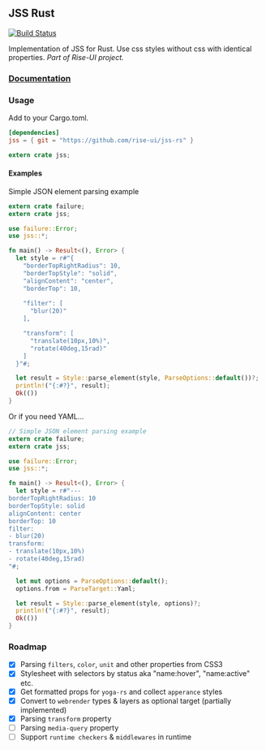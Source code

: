 ## JSS Rust
[![Build Status](https://travis-ci.org/rise-ui/jss-rs.svg?branch=master)](https://travis-ci.org/rise-ui/jss-rs)

Implementation of JSS for Rust. Use css styles without css with identical properties.
*Part of Rise-UI project.*

### [Documentation](http://friktor.github.io/jss-rs/jss/index.html)

### Usage
Add to your Cargo.toml.
``` toml
[dependencies]
jss = { git = "https://github.com/rise-ui/jss-rs" }
```

``` rust
extern crate jss;
```

#### Examples
Simple JSON element parsing example

``` rust
extern crate failure;
extern crate jss;

use failure::Error;
use jss::*;

fn main() -> Result<(), Error> {
  let style = r#"{
    "borderTopRightRadius": 10,
    "borderTopStyle": "solid",
    "alignContent": "center",
    "borderTop": 10,
    
    "filter": [
      "blur(20)"
    ],

    "transform": [
      "translate(10px,10%)",
      "rotate(40deg,15rad)"
    ]
  }"#;

  let result = Style::parse_element(style, ParseOptions::default())?;
  println!("{:#?}", result);
  Ok(())
}
```

Or if you need YAML...

``` rust
// Simple JSON element parsing example
extern crate failure;
extern crate jss;

use failure::Error;
use jss::*;

fn main() -> Result<(), Error> {
  let style = r#"---
borderTopRightRadius: 10
borderTopStyle: solid
alignContent: center
borderTop: 10
filter:
- blur(20)
transform:
- translate(10px,10%)
- rotate(40deg,15rad)
"#;

  let mut options = ParseOptions::default();
  options.from = ParseTarget::Yaml;

  let result = Style::parse_element(style, options)?;
  println!("{:#?}", result);
  Ok(())
}
```

### Roadmap
- [x] Parsing `filters`, `color`, `unit` and other properties from CSS3
- [x] Stylesheet with selectors by status aka "name:hover", "name:active" etc.
- [x] Get formatted props for `yoga-rs` and collect `apperance` styles
- [x] Convert to `webrender` types & layers as optional target (partially implemented)
- [x] Parsing `transform` property
- [ ] Parsing `media-query` property
- [ ] Support `runtime checkers` & `middlewares` in runtime 